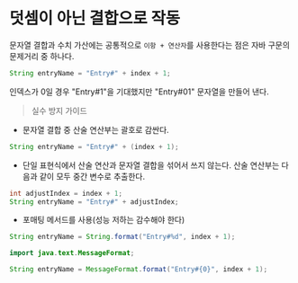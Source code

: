 # 덧셈이 아닌 결합으로 작동

문자열 결합과 수치 가산에는 공통적으로 `이항 + 연산자`를 사용한다는 점은 자바 구문의 문제거리 중 하나다.
```java
String entryName = "Entry#" + index + 1;
```
인덱스가 0일 경우 "Entry#1"을 기대했지만 "Entry#01" 문자열을 만들어 낸다.

> 실수 방지 가이드

* 문자열 결합 중 산술 연산부는 괄호로 감싼다.
```java
String entryName = "Entry#" + (index + 1);
```
* 단일 표현식에서 산술 연산과 문자열 결합을 섞어서 쓰지 않는다. 산술 연산부는 다음과 같이 모두 중간 변수로 추출한다.
```java
int adjustIndex = index + 1;
String entryName = "Entry#" + adjustIndex;
```
* 포매팅 메서드를 사용(성능 저하는 감수해야 한다)
```java
String entryName = String.format("Entry#%d", index + 1);
```

```java
import java.text.MessageFormat;

String entryName = MessageFormat.format("Entry#{0}", index + 1);
```

